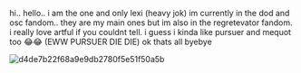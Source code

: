 hi.. hello.. i am the one and only lexi (heavy jok)
 im currently in the dod and osc fandom.. they are my main ones but im also in the regretevator fandom.
   i really love artful if you couldnt tell. i guess i kinda like pursuer and mequot too 😂😂 (EWW PURSUER DIE DIE)
	   ok thats all byebye

![d4de7b22f68a9e9db2780f5e51f50a5b](https://github.com/user-attachments/assets/f4041709-04b0-433a-8847-5e6970b17f03)
